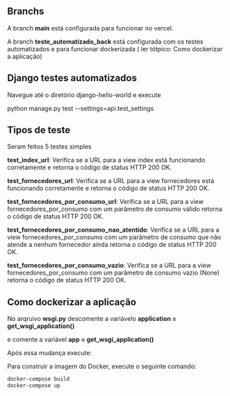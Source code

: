 ## Branchs
A branch **main** está configurada para funcionar no vercel.

A branch **teste_automatizado_back** está configurada com os testes automatizados e para funcionar dockerizada ( ler tótpico: Como dockerizar a aplicação)


## Django testes automatizados

Navegue até o diretório django-hello-world e execute

python manage.py test --settings=api.test_settings

## Tipos de teste

Seram feitos 5 testes simples 

**test_index_url**: Verifica se a URL para a view index está funcionando corretamente e retorna o código de status HTTP 200 OK.

**test_fornecedores_url**: Verifica se a URL para a view fornecedores está funcionando corretamente e retorna o código de status HTTP 200 OK.

**test_fornecedores_por_consumo_url**: Verifica se a URL para a view fornecedores_por_consumo com um parâmetro de consumo válido retorna o código de status HTTP 200 OK.

**test_fornecedores_por_consumo_nao_atentido**: Verifica se a URL para a view fornecedores_por_consumo com um parâmetro de consumo que não atende a nenhum fornecedor ainda retorna o código de status HTTP 200 OK.

**test_fornecedores_por_consumo_vazio**: Verifica se a URL para a view fornecedores_por_consumo com um parâmetro de consumo vazio (None) retorna o código de status HTTP 200 OK.


## Como dockerizar a aplicação

No arqruivo **wsgi.py** descomente a variávelo **application = get_wsgi_application()**

e comente a variável **app = get_wsgi_application()**

Após essa mudança execute: 

Para construir a imagem do Docker, execute o seguinte comando:

```bash
docker-compose build
docker-compose up